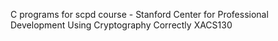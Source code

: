 C programs for scpd course - Stanford Center for Professional Development Using Cryptography Correctly XACS130

